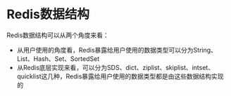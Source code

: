 # Redis数据结构

Redis数据结构可以从两个角度来看：
- 从用户使用的角度看，Redis暴露给用户使用的数据类型可以分为String、List、Hash、Set、SortedSet
- 从Redis底层实现来看，可以分为SDS、dict、ziplist、skiplist、intset、quicklist这几种，Redis暴露给用户使用的数据类型都是由这些数据结构实现的